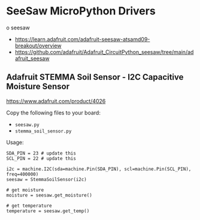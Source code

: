 # SeeSaw MicroPython Drivers

o seesaw
- https://learn.adafruit.com/adafruit-seesaw-atsamd09-breakout/overview
- https://github.com/adafruit/Adafruit_CircuitPython_seesaw/tree/main/adafruit_seesaw

## Adafruit STEMMA Soil Sensor - I2C Capacitive Moisture Sensor
https://www.adafruit.com/product/4026

Copy the following files to your board:
- `seesaw.py`
- `stemma_soil_sensor.py`

Usage:
```
SDA_PIN = 23 # update this
SCL_PIN = 22 # update this

i2c = machine.I2C(sda=machine.Pin(SDA_PIN), scl=machine.Pin(SCL_PIN), freq=400000)
seesaw = StemmaSoilSensor(i2c)

# get moisture
moisture = seesaw.get_moisture()

# get temperature
temperature = seesaw.get_temp()
```
